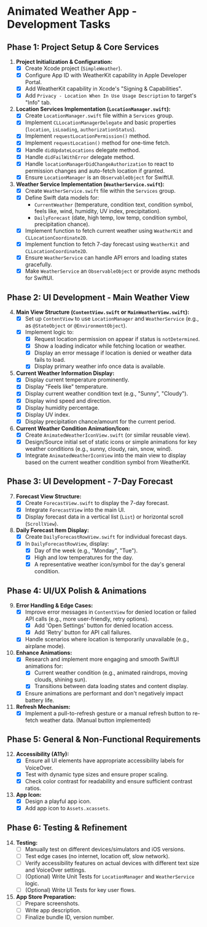 # Animated Weather App - Development Tasks

## Phase 1: Project Setup & Core Services
1.  **Project Initialization & Configuration:**
    *   [x] Create Xcode project (`SimpleWeather`).
    *   [x] Configure App ID with WeatherKit capability in Apple Developer Portal.
    *   [x] Add WeatherKit capability in Xcode's "Signing & Capabilities".
    *   [x] Add `Privacy - Location When In Use Usage Description` to target's "Info" tab.
2.  **Location Services Implementation (`LocationManager.swift`):**
    *   [x] Create `LocationManager.swift` file within a `Services` group.
    *   [x] Implement `CLLocationManagerDelegate` and basic properties (`location`, `isLoading`, `authorizationStatus`).
    *   [x] Implement `requestLocationPermission()` method.
    *   [x] Implement `requestLocation()` method for one-time fetch.
    *   [x] Handle `didUpdateLocations` delegate method.
    *   [x] Handle `didFailWithError` delegate method.
    *   [x] Handle `locationManagerDidChangeAuthorization` to react to permission changes and auto-fetch location if granted.
    *   [x] Ensure `LocationManager` is an `ObservableObject` for SwiftUI.
3.  **Weather Service Implementation (`WeatherService.swift`):**
    *   [x] Create `WeatherService.swift` file within the `Services` group.
    *   [x] Define Swift data models for:
        *   `CurrentWeather` (temperature, condition text, condition symbol, feels like, wind, humidity, UV index, precipitation).
        *   `DailyForecast` (date, high temp, low temp, condition symbol, precipitation chance).
    *   [x] Implement function to fetch current weather using `WeatherKit` and `CLLocationCoordinate2D`.
    *   [x] Implement function to fetch 7-day forecast using `WeatherKit` and `CLLocationCoordinate2D`.
    *   [x] Ensure `WeatherService` can handle API errors and loading states gracefully.
    *   [x] Make `WeatherService` an `ObservableObject` or provide async methods for SwiftUI.

## Phase 2: UI Development - Main Weather View
4.  **Main View Structure (`ContentView.swift` or `MainWeatherView.swift`):**
    *   [x] Set up `ContentView` to use `LocationManager` and `WeatherService` (e.g., as `@StateObject` or `@EnvironmentObject`).
    *   [x] Implement logic to:
        *   [x] Request location permission on appear if status is `notDetermined`.
        *   [x] Show a loading indicator while fetching location or weather.
        *   [x] Display an error message if location is denied or weather data fails to load.
        *   [x] Display primary weather info once data is available.
5.  **Current Weather Information Display:**
    *   [x] Display current temperature prominently.
    *   [x] Display "Feels like" temperature.
    *   [x] Display current weather condition text (e.g., "Sunny", "Cloudy").
    *   [x] Display wind speed and direction.
    *   [x] Display humidity percentage.
    *   [x] Display UV index.
    *   [x] Display precipitation chance/amount for the current period.
6.  **Current Weather Condition Animation/Icon:**
    *   [x] Create `AnimatedWeatherIconView.swift` (or similar reusable view).
    *   [x] Design/Source initial set of static icons or simple animations for key weather conditions (e.g., sunny, cloudy, rain, snow, wind).
    *   [x] Integrate `AnimatedWeatherIconView` into the main view to display based on the current weather condition symbol from WeatherKit.

## Phase 3: UI Development - 7-Day Forecast
7.  **Forecast View Structure:**
    *   [x] Create `ForecastView.swift` to display the 7-day forecast.
    *   [x] Integrate `ForecastView` into the main UI.
    *   [x] Display forecast data in a vertical list (`List`) or horizontal scroll (`ScrollView`).
8.  **Daily Forecast Item Display:**
    *   [x] Create `DailyForecastRowView.swift` for individual forecast days.
    *   [x] In `DailyForecastRowView`, display:
        *   [x] Day of the week (e.g., "Monday", "Tue").
        *   [x] High and low temperatures for the day.
        *   [x] A representative weather icon/symbol for the day's general condition.

## Phase 4: UI/UX Polish & Animations
9.  **Error Handling & Edge Cases:**
    *   [x] Improve error messages in `ContentView` for denied location or failed API calls (e.g., more user-friendly, retry options).
        *   [x] Add 'Open Settings' button for denied location access.
        *   [x] Add 'Retry' button for API call failures.
    *   [x] Handle scenarios where location is temporarily unavailable (e.g., airplane mode).
10. **Enhance Animations:**
    *   [x] Research and implement more engaging and smooth SwiftUI animations for:
        *   [x] Current weather condition (e.g., animated raindrops, moving clouds, shining sun).
        *   [x] Transitions between data loading states and content display.
    *   [x] Ensure animations are performant and don't negatively impact battery life.
11. **Refresh Mechanism:**
    *   [x] Implement a pull-to-refresh gesture or a manual refresh button to re-fetch weather data. (Manual button implemented)

## Phase 5: General & Non-Functional Requirements
12. **Accessibility (A11y):**
    *   [x] Ensure all UI elements have appropriate accessibility labels for VoiceOver.
    *   [x] Test with dynamic type sizes and ensure proper scaling.
    *   [x] Check color contrast for readability and ensure sufficient contrast ratios.
13. **App Icon:**
    *   [x] Design a playful app icon.
    *   [x] Add app icon to `Assets.xcassets`.

## Phase 6: Testing & Refinement
14. **Testing:**
    *   [ ] Manually test on different devices/simulators and iOS versions.
    *   [ ] Test edge cases (no internet, location off, slow network).
    *   [ ] Verify accessibility features on actual devices with different text size and VoiceOver settings.
    *   [ ] (Optional) Write Unit Tests for `LocationManager` and `WeatherService` logic.
    *   [ ] (Optional) Write UI Tests for key user flows.
15. **App Store Preparation:**
    *   [ ] Prepare screenshots.
    *   [ ] Write app description.
    *   [ ] Finalize bundle ID, version number.
